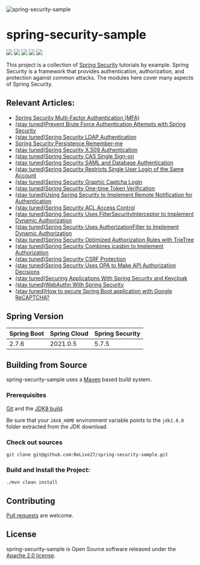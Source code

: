 ![spring-security-sample](https://socialify.git.ci/ReLive27/spring-security-sample/image?description=1&forks=1&issues=1&language=1&name=1&owner=1&stargazers=1&theme=Light)
# <font size="6p">spring-security-sample</font>

<p align="left">
	<a href="https://github.com/ReLive27/spring-security-sample/stargazers"><img src="https://img.shields.io/github/stars/ReLive27/spring-security-sample?style=flat-square&logo=GitHub"></a>
	<a href="https://github.com/ReLive27/spring-security-sample/network/members"><img src="https://img.shields.io/github/forks/ReLive27/spring-security-sample?style=flat-square&logo=GitHub"></a>
	<a href="https://github.com/ReLive27/spring-security-sample/watchers"><img src="https://img.shields.io/github/watchers/ReLive27/spring-security-sample?style=flat-square&logo=GitHub"></a>
	<a href="https://github.com/ReLive27/spring-security-sample/issues"><img src="https://img.shields.io/github/issues/ReLive27/spring-security-sample.svg?style=flat-square&logo=GitHub"></a>
	<a href="https://github.com/ReLive27/spring-security-sample/blob/master/LICENSE"><img src="https://img.shields.io/github/license/ReLive27/spring-security-sample.svg?style=flat-square"></a>
</p>

This project is a collection of [Spring Security](https://spring.io/projects/spring-security) tutorials by example.
Spring Security is a framework that provides authentication, authorization, and protection against common attacks. The
modules here cover many aspects of Spring Security.

## Relevant Articles:

- [Spring Security Multi-Factor Authentication (MFA)](https://relive27.github.io/blog/spring-security-mfa)
- [(stay tuned)Prevent Brute Force Authentication Attempts with Spring Security]()
- [(stay tuned)Spring Security LDAP Authentication]()
- [Spring Security Persistence Remember-me](https://github.com/ReLive27/spring-security-sample/tree/master/remember-me)
- [(stay tuned)Spring Security X.509 Authentication]()
- [(stay tuned)Spring Security CAS Single Sign-on]()
- [(stay tuned)Spring Security SAML and Database Authentication]()
- [(stay tuned)Spring Security Restricts Single User Login of the Same Account]()
- [(stay tuned)Spring Security Graphic Captcha Login]()
- [(stay tuned)Spring Security One-time Token Verification]()
- [(stay tuned)Using Spring Security to Implement Remote Notification for Authentication]()
- [(stay tuned)Spring Security ACL Access Control]()
- [(stay tuned)Spring Security Uses FilterSecurityInterceptor to Implement Dynamic Authorization]()
- [(stay tuned)Spring Security Uses AuthorizationFilter to Implement Dynamic Authorization]()
- [(stay tuned)Spring Security Optimized Authorization Rules with TrieTree]()
- [(stay tuned)Spring Security Combines jcasbin to Implement Authorization]()
- [(stay tuned)Spring Security CSRF Protection]()
- [(stay tuned)Spring Security Uses OPA to Make API Authorization Decisions]()
- [(stay tuned)Securing Applications With Spring Security and Keycloak]()
- [(stay tuned)WebAuthn With Spring Security]()
- [(stay tuned)How to secure Spring Boot application with Google ReCAPTCHA?]()

[comment]: <> (- [&#40;stay tuned&#41;Register a New User through GitHub using Spring Security]&#40;&#41;)

[comment]: <> (- [&#40;stay tuned&#41;User Registration using Spring Security and Spring Boot]&#40;&#41;)

[comment]: <> (- [&#40;stay tuned&#41;Activate a New Account via Email Using Spring Security]&#40;&#41;)

## Spring Version

| Spring Boot   | Spring Cloud   |  Spring Security   |
| ---------------- | ----------------- | ------    |
| 2.7.6           | 2021.0.5          |  5.7.5  |

## Building from Source

spring-security-sample uses a [Maven](https://maven.apache.org/) based build system.

### Prerequisites

[Git](https://help.github.com/set-up-git-redirect) and
the [JDK8 build](https://www.oracle.com/technetwork/java/javase/downloads).

Be sure that your `JAVA_HOME` environment variable points to the `jdk1.8.0` folder extracted from the JDK download.

### Check out sources

```
git clone git@github.com:ReLive27/spring-security-sample.git
```

### Build and Install the Project:

```
./mvn clean install
```

## Contributing

[Pull requests](https://help.github.com/articles/creating-a-pull-request) are welcome.

## License

spring-security-sample is Open Source software released under the
[Apache 2.0 license](https://www.apache.org/licenses/LICENSE-2.0.html).
